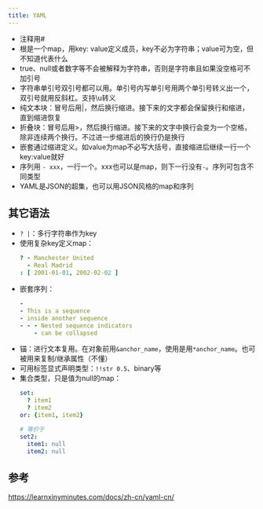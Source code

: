 ```yaml
---
title: YAML
---
```


* 注释用#
* 根是一个map，用key: value定义成员，key不必为字符串；value可为空，但不知道代表什么
* true、null或者数字等不会被解释为字符串，否则是字符串且如果没空格可不加引号
* 字符串单引号双引号都可以用。单引号内写单引号用两个单引号转义出一个，双引号就用反斜杠。支持\u转义
* 纯文本块：冒号后用|，然后换行缩进。接下来的文字都会保留换行和缩进，直到缩进恢复
* 折叠块：冒号后用>，然后换行缩进。接下来的文字中换行会变为一个空格，除非连续两个换行。不过进一步缩进后的换行仍是换行
* 嵌套通过缩进定义。如value为map不必写大括号，直接缩进后继续一行一个key:value就好
* 序列用 `- xxx`，一行一个。xxx也可以是map，则下一行没有`-`。序列可包含不同类型
* YAML是JSON的超集，也可以用JSON风格的map和序列

## 其它语法

* `? |`：多行字符串作为key
* 使用复杂key定义map：
  ```yml
  ? - Manchester United
    - Real Madrid
  : [ 2001-01-01, 2002-02-02 ]
  ```
* 嵌套序列：
  ```yml
  -
  - This is a sequence
  - inside another sequence
  - - - Nested sequence indicators
      - can be collapsed
  ```
* 锚：进行文本复用。在对象前用`&anchor_name`，使用是用`*anchor_name`。也可被用来复制/继承属性（不懂）
* 可用标签显式声明类型：`!!str 0.5`、binary等
* 集合类型，只是值为null的map：
  ```yml
  set:
    ? item1
    ? item2
  or: {item1, item2}

  # 等价于
  set2:
    item1: null
    item2: null
  ```

## 参考

https://learnxinyminutes.com/docs/zh-cn/yaml-cn/
